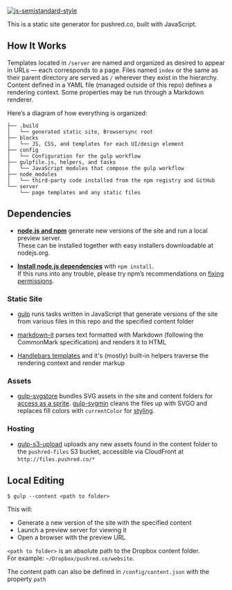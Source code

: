 [![js-semistandard-style](https://img.shields.io/badge/code%20style-semistandard-brightgreen.svg?style=flat-square)](https://github.com/Flet/semistandard)

This is a static site generator for pushred.co, built with JavaScript.


How It Works
------------

Templates located in `/server` are named and organized as desired to appear in URLs — each corresponds to a page. Files named `index` or the same as their parent directory are served as `/` wherever they exist in the hierarchy. Content defined in a YAML file (managed outside of this repo) defines a rendering context. Some properties may be run through a Markdown renderer.

Here’s a diagram of how everything is organized:

```
├── .build
│   └── generated static site, Browsersync root
├── blocks
│   └── JS, CSS, and templates for each UI/design element
├── config
│   └── Configuration for the gulp workflow
├── gulpfile.js, helpers, and tasks
│   └── JavaScript modules that compose the gulp workflow
├── node_modules
│   └── third-party code installed from the npm registry and GitHub
└── server
    └── page templates and any static files
```


Dependencies
------------

 - **[node.js and npm][node]** generate new versions of the site and run a local preview server.<br>
    These can be installed together with easy installers downloadable at nodejs.org.

 - **[Install node.js dependencies][npm]** with `npm install`.<br>
    If this runs into any trouble, please try npm’s recommendations on [fixing permissions][npm-permissions].

### Static Site

 - [gulp][gulp] runs tasks written in JavaScript that generate versions of the site from various files in this repo and the specified content folder

 - [markdown-it][markdown-it] parses text formatted with Markdown (following the CommonMark specification) and renders it to HTML

 - [Handlebars templates][handlebars] and it's (mostly) built-in helpers traverse the rendering context and render markup

### Assets

 - [gulp-svgstore][gulp-svgstore] bundles SVG assets in the site and content folders for [access as a sprite][svg-sprites]. [gulp-svgmin][gulp-svgmin] cleans the files up with SVGO and replaces fill colors with `currentColor` for [styling][svg-styling].

### Hosting

 - [gulp-s3-upload][gulp-s3-upload] uploads any new assets found in the content folder to the `pushred-files` S3 bucket, accessible via CloudFront at `http://files.pushred.co/*`


Local Editing
-------------

```
$ gulp --content <path to folder>
```

This will:

 - Generate a new version of the site with the specified content
 - Launch a preview server for viewing it
 - Open a browser with the preview URL

`<path to folder>` is an absolute path to the Dropbox content folder.<br>
For example: `~/Dropbox/pushred.co/website`.

The content path can also be defined in `/config/content.json` with the property `path`


[commonmark]: http://commonmark.org
[gulp]: http://gulpjs.com
[gulp-s3-upload]: https://github.com/clineamb/gulp-s3-upload
[gulp-svgmin]: https://github.com/ben-eb/gulp-svgmin
[gulp-svgstore]: https://github.com/w0rm/gulp-svgstore
[markdown-it]: https://github.com/markdown-it/markdown-it
[handlebars]: http://handlebarsjs.com
[svg-sprites]: https://css-tricks.com/svg-symbol-good-choice-icons/
[svg-styling]: http://tympanus.net/codrops/2015/07/16/styling-svg-use-content-css/
[node]: https://nodejs.org
[npm]: https://docs.npmjs.com/getting-started/installing-npm-packages-locally
[npm-permissions]: https://docs.npmjs.com/getting-started/fixing-npm-permissions
[yaml]: https://en.wikipedia.org/wiki/YAML
